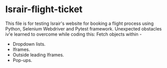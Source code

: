 # Israir-flight-ticket

This file is for testing Israir's website for booking a flight process using Python, Selenium Webdriver and Pytest framework.
Unexpected obstacles iv'e learned to overcome while coding this:
Fetch objects within -
* Dropdown lists.
* Iframes.
* Outside leading Iframes.
* Pop-ups.
